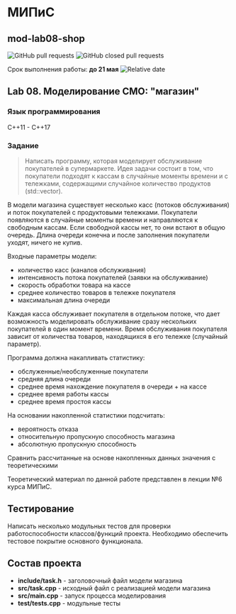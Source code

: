 # МИПиС
## mod-lab08-shop

![GitHub pull requests](https://img.shields.io/github/issues-pr/UNN-IASR/mod-lab08-shop)
![GitHub closed pull requests](https://img.shields.io/github/issues-pr-closed/UNN-IASR/mod-lab08-shop)

Срок выполнения работы: **до 21 мая** ![Relative date](https://img.shields.io/date/1684702800)


## Lab 08. Моделирование СМО: "магазин"

### Язык программирования

С++11 - С++17

### Задание

> Написать программу, которая моделирует обслуживание покупателей в супермаркете. Идея задачи состоит в том, что покупатели подходят к кассам в случайные моменты времени и с тележками, содержащими случайное количество продуктов (std::vector). 

В модели магазина существует несколько касс (потоков обслуживания) и поток покупателей с продуктовыми тележками. Покупатели появляются в случайные моменты времени и направляются к свободным кассам. Если свободной кассы нет, то они встают в общую очередь. Длина очереди конечна и после заполнения покупатели уходят, ничего не купив.

Входные параметры модели:

- количество касс (каналов обслуживания)
- интенсивность потока покупателей (заявки на обслуживание)
- скорость обработки товара на кассе
- среднее количество товаров в тележке покупателя
- максимальная длина очереди 

Каждая касса обслуживает покупателя в отдельном потоке, что дает возможность моделировать обслуживание сразу нескольких покупателей в один момент времени. Время обслуживания покупателя зависит от количества товаров, находящихся в его тележке (случайный параметр).

Программа должна накапливать статистику:

- обслуженные/необслуженные покупатели
- средняя длина очереди
- среднее время нахождение покупателя в очереди + на кассе
- среднее время работы кассы
- среднее время простоя кассы

На основании накопленной статистики подсчитать:

- вероятность отказа
- относительную пропускную способность магазина
- абсолютную пропускную способность

Сравнить рассчитанные на основе накопленных данных значения с теоретическими

Теоретический материал по данной работе представлен в лекции №6 курса МИПиС.

## Тестирование

Написать несколько модульных тестов для проверки работоспособности классов/функций проекта. Необходимо обеспечить тестовое покрытие основного функционала.


## Состав проекта

- **include/task.h** - заголовочный файл модели магазина
- **src/task.cpp** - исходный файл с реализацией модели магазина
- **src/main.cpp** - запуск процесса моделирования
- **test/tests.cpp** - модульные тесты


